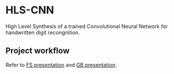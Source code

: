 # HLS-CNN
High Level Synthesis of a trained Convolutional Neural Network for
handwritten digit recongnition.

## Project workflow

Refer to [FS presentation](/HLS-CNN-presentation-FS.pdf) and [GB presentation](HLS-CNN-presentation-GB.pdf).
